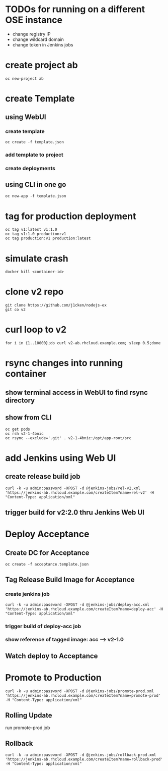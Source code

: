 # TODOs for running on a different OSE instance
* change registry IP
* change wildcard domain
* change token in Jenkins jobs

# create project ab
```
oc new-project ab
```

# create Template

## using WebUI
### create template
```
oc create -f template.json
```
### add template to project
### create deployments

## using CLI in one go
```
oc new-app -f template.json
```

# tag for production deployment
```
oc tag v1:latest v1:1.0
oc tag v1:1.0 production:v1
oc tag production:v1 production:latest
```

# simulate crash
```
docker kill <container-id>
```

# clone v2 repo
```
git clone https://github.com/j1cken/nodejs-ex
git co v2
```

# curl loop to v2
```
for i in {1..10000};do curl v2-ab.rhcloud.example.com; sleep 0.5;done
```

# rsync changes into running container

## show terminal access in WebUI to find rsync directory

## show from CLI
```
oc get pods
oc rsh v2-1-4bnic
oc rsync --exclude='.git' . v2-1-4bnic:/opt/app-root/src
```

# add Jenkins using Web UI

## create release build job
```
curl -k -u admin:password -XPOST -d @jenkins-jobs/rel-v2.xml 'https://jenkins-ab.rhcloud.example.com/createItem?name=rel-v2' -H "Content-Type: application/xml"
```

## trigger build for v2:2.0 thru Jenkins Web UI

# Deploy Acceptance

## Create DC for Acceptance
```
oc create -f acceptance.template.json
```

## Tag Release Build Image for Acceptance

### create jenkins job
```
curl -k -u admin:password -XPOST -d @jenkins-jobs/deploy-acc.xml 'https://jenkins-ab.rhcloud.example.com/createItem?name=deploy-acc' -H "Content-Type: application/xml"
```

### trigger build of deploy-acc job

### show reference of tagged image: acc --> v2-1.0

## Watch deploy to Acceptance

# Promote to Production
```
curl -k -u admin:password -XPOST -d @jenkins-jobs/promote-prod.xml 'https://jenkins-ab.rhcloud.example.com/createItem?name=promote-prod' -H "Content-Type: application/xml"
```

## Rolling Update
run promote-prod job

## Rollback
```
curl -k -u admin:password -XPOST -d @jenkins-jobs/rollback-prod.xml 'https://jenkins-ab.rhcloud.example.com/createItem?name=rollback-prod' -H "Content-Type: application/xml"
```
